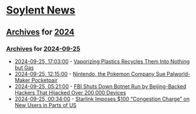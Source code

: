 # [Soylent News](../../../README.md)

## [Archives](../../index.md) for [2024](../index.md)

### [Archives](../../index.md) for [2024-09-25](index.md)

* [2024-09-25, 17:03:00](https://soylentnews.org/article.pl?sid=24/09/24/1255225&from=rss) - [Vaporizing Plastics Recycles Them Into Nothing but Gas](https://soylentnews.org/article.pl?sid=24/09/24/1255225&from=rss)
* [2024-09-25, 12:15:00](https://soylentnews.org/article.pl?sid=24/09/24/1157213&from=rss) - [Nintendo, the Pokemon Company Sue Palworld-Maker Pocketpair](https://soylentnews.org/article.pl?sid=24/09/24/1157213&from=rss)
* [2024-09-25, 05:21:00](https://soylentnews.org/article.pl?sid=24/09/24/1152242&from=rss) - [FBI Shuts Down Botnet Run by Beijing-Backed Hackers That Hijacked Over 200,000 Devices](https://soylentnews.org/article.pl?sid=24/09/24/1152242&from=rss)
* [2024-09-25, 00:34:00](https://soylentnews.org/article.pl?sid=24/09/23/1255231&from=rss) - [Starlink Imposes $100 “Congestion Charge” on New Users in Parts of US](https://soylentnews.org/article.pl?sid=24/09/23/1255231&from=rss)
